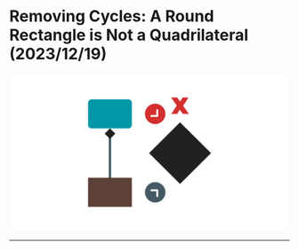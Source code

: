 <!-- Copyright (c) 2023 Tobias Briones. All rights reserved. -->
<!-- SPDX-License-Identifier: CC-BY-4.0 -->
<!-- This file is part of https://github.com/tobiasbriones/blog -->

# Removing Cycles: A Round Rectangle is Not a Quadrilateral (2023/12/19)

![](removing-cycles-_-a-round-rectangle-is-not-a-quadrilateral-2023-12-19.png)

---
